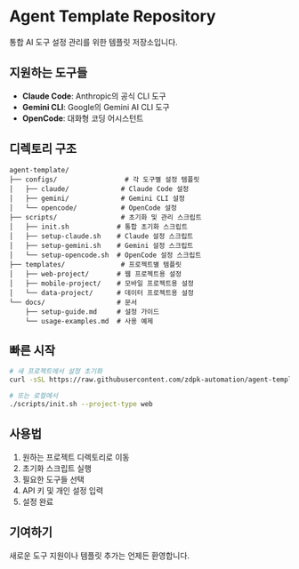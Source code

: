 # Agent Template Repository

통합 AI 도구 설정 관리를 위한 템플릿 저장소입니다.

## 지원하는 도구들

- **Claude Code**: Anthropic의 공식 CLI 도구
- **Gemini CLI**: Google의 Gemini AI CLI 도구  
- **OpenCode**: 대화형 코딩 어시스턴트

## 디렉토리 구조

```
agent-template/
├── configs/                 # 각 도구별 설정 템플릿
│   ├── claude/             # Claude Code 설정
│   ├── gemini/             # Gemini CLI 설정
│   └── opencode/           # OpenCode 설정
├── scripts/                # 초기화 및 관리 스크립트
│   ├── init.sh            # 통합 초기화 스크립트
│   ├── setup-claude.sh    # Claude 설정 스크립트
│   ├── setup-gemini.sh    # Gemini 설정 스크립트
│   └── setup-opencode.sh  # OpenCode 설정 스크립트
├── templates/              # 프로젝트별 템플릿
│   ├── web-project/       # 웹 프로젝트용 설정
│   ├── mobile-project/    # 모바일 프로젝트용 설정
│   └── data-project/      # 데이터 프로젝트용 설정
└── docs/                  # 문서
    ├── setup-guide.md     # 설정 가이드
    └── usage-examples.md  # 사용 예제
```

## 빠른 시작

```bash
# 새 프로젝트에서 설정 초기화
curl -sSL https://raw.githubusercontent.com/zdpk-automation/agent-template/main/scripts/init.sh | bash

# 또는 로컬에서
./scripts/init.sh --project-type web
```

## 사용법

1. 원하는 프로젝트 디렉토리로 이동
2. 초기화 스크립트 실행
3. 필요한 도구들 선택
4. API 키 및 개인 설정 입력
5. 설정 완료

## 기여하기

새로운 도구 지원이나 템플릿 추가는 언제든 환영합니다.